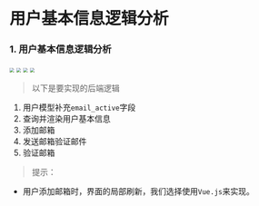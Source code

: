 # 用户基本信息逻辑分析

### 1. 用户基本信息逻辑分析

<img src="/user-center/images/01用户基本信息逻辑分析1.png" style="zoom:50%">

<img src="/user-center/images/02用户基本信息逻辑分析2.png" style="zoom:50%">

<img src="/user-center/images/03用户基本信息逻辑分析3.png" style="zoom:50%">

<img src="/user-center/images/04用户基本信息逻辑分析4.png" style="zoom:50%">

> 以下是要实现的后端逻辑

1. 用户模型补充`email_active`字段
2. 查询并渲染用户基本信息
3. 添加邮箱
4. 发送邮箱验证邮件
5. 验证邮箱

> 提示：

* 用户添加邮箱时，界面的局部刷新，我们选择使用`Vue.js`来实现。
